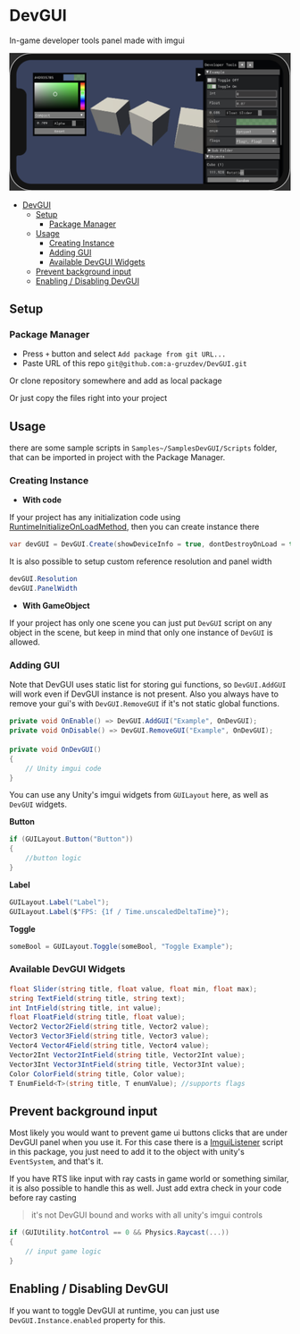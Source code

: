# DevGUI

In-game developer tools panel made with imgui

![img](Img~/demo.png)

- [DevGUI](#devgui)
  - [Setup](#setup)
    - [Package Manager](#package-manager)
  - [Usage](#usage)
    - [Creating Instance](#creating-instance)
    - [Adding GUI](#adding-gui)
    - [Available DevGUI Widgets](#available-devgui-widgets)
  - [Prevent background input](#prevent-background-input)
  - [Enabling / Disabling DevGUI](#enabling--disabling-devgui)

## Setup

### Package Manager
- Press `+` button and select `Add package from git URL...`
- Paste URL of this repo `git@github.com:a-gruzdev/DevGUI.git`

Or clone repository somewhere and add as local package

Or just copy the files right into your project

## Usage

there are some sample scripts in `Samples~/SamplesDevGUI/Scripts` folder, that can be imported in project with the Package Manager.

### Creating Instance

- **With code**

If your project has any initialization code using [RuntimeInitializeOnLoadMethod](https://docs.unity3d.com/ScriptReference/RuntimeInitializeOnLoadMethodAttribute.html), then you can create instance there

```csharp
var devGUI = DevGUI.Create(showDeviceInfo = true, dontDestroyOnLoad = true);
```

It is also possible to setup custom reference resolution and panel width
```csharp
devGUI.Resolution
devGUI.PanelWidth
```

- **With GameObject**

If your project has only one scene you can just put `DevGUI` script on any object in the scene, but keep in mind that only one instance of `DevGUI` is allowed.

### Adding GUI

Note that DevGUI uses static list for storing gui functions, so `DevGUI.AddGUI` will work even if DevGUI instance is not present. Also you always have to remove your gui's with `DevGUI.RemoveGUI` if it's not static global functions.

```csharp
private void OnEnable() => DevGUI.AddGUI("Example", OnDevGUI);
private void OnDisable() => DevGUI.RemoveGUI("Example", OnDevGUI);

private void OnDevGUI()
{
    // Unity imgui code
}
```

You can use any Unity's imgui widgets from `GUILayout` here, as well as `DevGUI` widgets.

**Button**
```csharp
if (GUILayout.Button("Button"))
{
    //button logic
}
```

**Label**
```csharp
GUILayout.Label("Label");
GUILayout.Label($"FPS: {1f / Time.unscaledDeltaTime}");
```

**Toggle**
```csharp
someBool = GUILayout.Toggle(someBool, "Toggle Example");
```

### Available DevGUI Widgets

```csharp
float Slider(string title, float value, float min, float max);
string TextField(string title, string text);
int IntField(string title, int value);
float FloatField(string title, float value);
Vector2 Vector2Field(string title, Vector2 value);
Vector3 Vector3Field(string title, Vector3 value);
Vector4 Vector4Field(string title, Vector4 value);
Vector2Int Vector2IntField(string title, Vector2Int value);
Vector3Int Vector3IntField(string title, Vector3Int value);
Color ColorField(string title, Color value);
T EnumField<T>(string title, T enumValue); //supports flags
```

## Prevent background input

Most likely you would want to prevent game ui buttons clicks that are under DevGUI panel when you use it.
For this case there is a [ImguiListener](Runtime/ImguiListener.cs) script in this package, you just need to add it to the object with unity's `EventSystem`, and that's it.

If you have RTS like input with ray casts in game world or something similar, it is also possible to handle this as well. Just add extra check in your code before ray casting

> it's not DevGUI bound and works with all unity's imgui controls
```csharp
if (GUIUtility.hotControl == 0 && Physics.Raycast(...))
{
    // input game logic
}
```

## Enabling / Disabling DevGUI

If you want to toggle DevGUI at runtime, you can just use `DevGUI.Instance.enabled` property for this.

